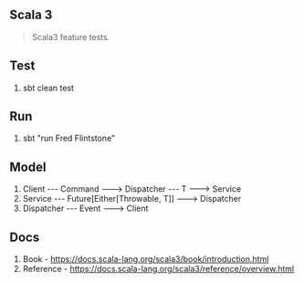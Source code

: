 Scala 3
-------
>Scala3 feature tests.

Test
----
1. sbt clean test

Run
---
1. sbt "run Fred Flintstone"

Model
-----
1. Client --- Command ---> Dispatcher --- T ---> Service
2. Service --- Future[Either[Throwable, T]] ---> Dispatcher
3. Dispatcher --- Event ---> Client

Docs
----
1. Book - https://docs.scala-lang.org/scala3/book/introduction.html
2. Reference - https://docs.scala-lang.org/scala3/reference/overview.html